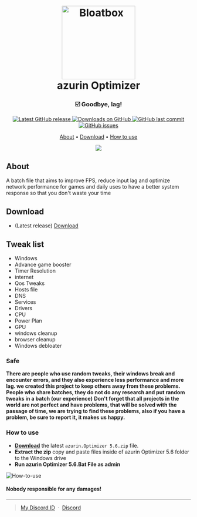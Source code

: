 <h1 align="center">
  <br>
  <img src="https://github.com/SofiaTheRabbit905/azurin.Optimizer/blob/main/Logo.png" alt="Bloatbox" width="200"></a>
  <br>
  azurin Optimizer
  <br>
</h1>

<h3 align="center">☑️ Goodbye, lag!</h3>

<p align="center">
<a href="https://github.com/SofiaTheRabbit905/azurin.Optimizer/releases/latest" target="_blank">
<img alt="Latest GitHub release" src="https://img.shields.io/github/release/SofiaTheRabbit905/azurin.Optimizer.svg?style=flat-square" />
</a>
	
<a href="https://github.com/SofiaTheRabbit905/azurin.Optimizer/releases" target="_blank">
<img alt="Downloads on GitHub" src="https://img.shields.io/github/downloads/SofiaTheRabbit905/azurin.Optimizer/total.svg?style=flat-square" />
</a>

<a href="https://github.com/SofiaTheRabbit905/azurin.Optimizer/commits/master">
<img src="https://img.shields.io/github/last-commit/SofiaTheRabbit905/azurin.Optimizer.svg?style=flat-square&logo=github&logoColor=white"
alt="GitHub last commit">
<a href="https://github.com/SofiaTheRabbit905/azurin.Optimizer/issues">
<img src="https://img.shields.io/github/issues-raw/SofiaTheRabbit905/azurin.Optimizer.svg?style=flat-square&logo=github&logoColor=white"
alt="GitHub issues">   
  
</p>

<p align="center">
  <a href="#about">About</a> •
  <a href="#download">Download</a> •
  <a href="#how-to-use">How to use</a>
</p>

<p align="center">
  <img src="https://github.com/SofiaTheRabbit905/azurin.Optimizer/blob/main/azurin%20Optimizer.png" />
</p>

## About

A batch file that aims to improve FPS, reduce input lag and optimize network performance for games and daily uses to have a better 
system response so that you don't waste your time

## Download

- (Latest release) [Download](https://github.com/SofiaTheRabbit905/azurin.Optimizer/releases)

## Tweak list

- Windows
- Advance game booster
- Timer Resolution
- internet
- Qos Tweaks
- Hosts file
- DNS
- Services
- Drivers
- CPU
- Power Plan
- GPU
- windows cleanup
- browser cleanup
- Windows debloater
			  
### Safe

**There are people who use random tweaks, their windows break and encounter errors, and they also experience less performance and more lag. we created this project to keep others away from these problems.**
**People who share batches, they do not do any research and put random tweaks in a batch (our experience)**
**Don't forget that all projects in the world are not perfect and have problems, that will be solved with the passage of time, we are trying to find these problems, also if you have a problem, be sure to report it, it makes us happy.**

### How to use
* **[Download](https://github.com/SofiaTheRabbit905/azurin.Optimizer/releases)** the latest `azurin.Optimizer 5.6.zip` file.
* **Extract the zip** copy and paste files inside of azurin Optimizer 5.6 folder to the Windows drive
* **Run azurin Optimizer 5.6.Bat File as admin**

![How-to-use](https://github.com/SofiaTheRabbit905/azurin.Optimizer/blob/main/How%20to%20use%20azurin%20Optimizer.gif)

#### Nobody responsible for any damages!

---

> [My Discord ID](https://discord-avatar.com/en/user/874867657323712534) &nbsp;&middot;&nbsp;
> [Discord](https://discord.gg/G3CaBdqk7b)
